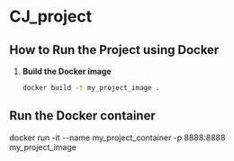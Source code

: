 # CJ_project

## How to Run the Project using Docker

1. **Build the Docker image**

   ```bash
   docker build -t my_project_image .

## Run the Docker container
docker run -it --name my_project_container -p 8888:8888 my_project_image
